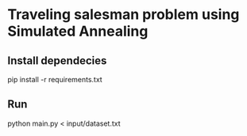 # Traveling salesman problem using Simulated Annealing

## Install dependecies
pip install -r requirements.txt

## Run
python main.py < input/dataset.txt